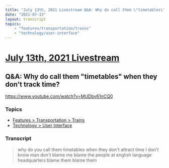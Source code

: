 ```yaml
---
title: "July 13th, 2021 Livestream Q&A: Why do call them \"timetables\" when they don't track time?"
date: "2021-07-13"
layout: transcript
topics:
    - "features/transportation/trains"
    - "technology/user-interface"
---
```

# [July 13th, 2021 Livestream](../2021-07-13.md)
## Q&A: Why do call them "timetables" when they don't track time?
https://www.youtube.com/watch?v=MUDbv61nCQ0

### Topics
* [Features > Transportation > Trains](../topics/features/transportation/trains.md)
* [Technology > User Interface](../topics/technology/user-interface.md)

### Transcript

> why do you call them timetables when they don't attract time I don't know man don't blame me blame the people at english language headquarters blame them blame them

